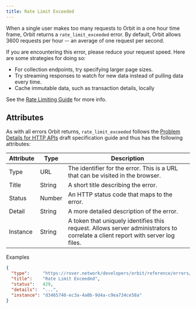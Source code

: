 ```yaml
---
title: Rate Limit Exceeded
---
```


When a single user makes too many requests to Orbit in a one hour time frame, Orbit returns a `rate_limit_exceeded` error. By default, Orbit allows 3600 requests per hour -- an average of one request per second.

If you are encountering this error, please reduce your request speed. Here are some strategies for doing so:
* For collection endpoints, try specifying larger page sizes.
* Try streaming responses to watch for new data instead of pulling data every time.
* Cache immutable data, such as transaction details, locally

See the [Rate Limiting Guide](../../reference/rate-limiting.md) for more info.

## Attributes

As with all errors Orbit returns, `rate_limit_exceeded` follows the [Problem Details for HTTP APIs](https://tools.ietf.org/html/draft-ietf-appsawg-http-problem-00) draft specification guide and thus has the following attributes:

| Attribute | Type   | Description                                                                                                                     |
| --------- | ----   | ------------------------------------------------------------------------------------------------------------------------------- |
| Type      | URL    | The identifier for the error.  This is a URL that can be visited in the browser.                                                |
| Title     | String | A short title describing the error.                                                                                             |
| Status    | Number | An HTTP status code that maps to the error.                                                                                     |
| Detail    | String | A more detailed description of the error.                                                                                       |
| Instance  | String | A token that uniquely identifies this request. Allows server administrators to correlate a client report with server log files. |

Examples
```json
{
  "type":     "https://rover.network/developers/orbit/reference/errors/rate-limit-exceeded",
  "title":    "Rate Limit Exceeded",
  "status":   429,
  "details":  "...",
  "instance": "d3465740-ec3a-4a0b-9d4a-c9ea734ce58a"
}
```


